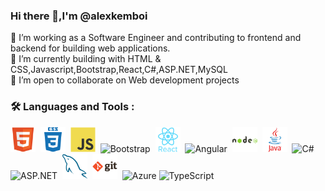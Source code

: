 ### Hi there 👋,I'm @alexkemboi
🔭 I’m working as a Software Engineer and contributing to frontend and backend for building web applications.<br/>
🌱 I’m currently building with HTML & CSS,Javascript,Bootstrap,React,C#,ASP.NET,MySQL<br/> 
💞️ I’m open to collaborate on Web development projects<br/>

### :hammer_and_wrench: Languages and Tools :
<div>
  <img src="https://github.com/devicons/devicon/blob/master/icons/html5/html5-original.svg" title="HTML5" alt="HTML" width="40" height="40"/>&nbsp;
   <img src="https://github.com/devicons/devicon/blob/master/icons/css3/css3-plain-wordmark.svg"  title="CSS3" alt="CSS" width="40" height="40"/>&nbsp;
  <img src="https://github.com/devicons/devicon/blob/master/icons/javascript/javascript-original.svg" title="JavaScript" alt="JavaScript" width="40" height="40"/>&nbsp;
<img src="https://cdn.svgporn.com/logos/bootstrap.svg" title="Bootstrap" alt="Bootstrap" width="40" height="40" />&nbsp;
  <img src="https://github.com/devicons/devicon/blob/master/icons/react/react-original-wordmark.svg" title="React" alt="React" width="40" height="40"/>&nbsp; 
<img src="https://angular.io/assets/images/logos/angular/angular.svg" title="Angular" alt="Angular" width="40" height="40" />&nbsp;
  <img src="https://github.com/devicons/devicon/blob/master/icons/nodejs/nodejs-original-wordmark.svg" title="NodeJS" alt="NodeJS" width="40" height="40"/>&nbsp;
  <img src="https://github.com/devicons/devicon/blob/master/icons/java/java-original-wordmark.svg" title="Java" alt="Java" width="40" height="40"/>&nbsp;
<img src="https://cdn.svgporn.com/logos/c-sharp.svg" title="C#" alt="C#" width="40" height="40" />&nbsp;
<img src="https://cdn.svgporn.com/logos/aspnet.svg" title="ASP.NET" alt="ASP.NET" width="40" height="40" />&nbsp;
  <img src="https://raw.githubusercontent.com/devicons/devicon/master/icons/mysql/mysql-original.svg" alt="MySQL" width="40" height="40" title="MySQL">&nbsp;
 <img src="https://github.com/devicons/devicon/blob/master/icons/git/git-original-wordmark.svg" title="Git" alt="Git" width="40" height="40"/>&nbsp;
<img src="https://cdn.svgporn.com/logos/microsoft-azure.svg" title="Azure" alt="Azure" width="40" height="40" />  
  <img src="https://cdn.svgporn.com/logos/microsoft-typescript.svg" title="TypeScript" alt="TypeScript" width="40" height="40" />

</div>

